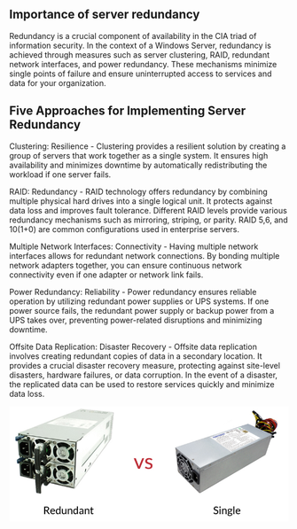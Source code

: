 ## Importance of server redundancy

Redundancy is a crucial component of availability in the CIA triad of information security. In the context of a Windows Server, redundancy is achieved through measures such as server clustering, RAID, redundant network interfaces, and power redundancy. These mechanisms minimize single points of failure and ensure uninterrupted access to services and data for your organization.

## Five Approaches for Implementing Server Redundancy
Clustering: Resilience - Clustering provides a resilient solution by creating a group of servers that work together as a single system. It ensures high availability and minimizes downtime by automatically redistributing the workload if one server fails.

RAID: Redundancy - RAID technology offers redundancy by combining multiple physical hard drives into a single logical unit. It protects against data loss and improves fault tolerance. Different RAID levels provide various redundancy mechanisms such as mirroring, striping, or parity. RAID 5,6, and 10(1+0) are common configurations used in enterprise servers.

Multiple Network Interfaces: Connectivity - Having multiple network interfaces allows for redundant network connections. By bonding multiple network adapters together, you can ensure continuous network connectivity even if one adapter or network link fails.

Power Redundancy: Reliability - Power redundancy ensures reliable operation by utilizing redundant power supplies or UPS systems. If one power source fails, the redundant power supply or backup power from a UPS takes over, preventing power-related disruptions and minimizing downtime.

Offsite Data Replication: Disaster Recovery - Offsite data replication involves creating redundant copies of data in a secondary location. It provides a crucial disaster recovery measure, protecting against site-level disasters, hardware failures, or data corruption. In the event of a disaster, the replicated data can be used to restore services quickly and minimize data loss.


![153](/153.jpg)
